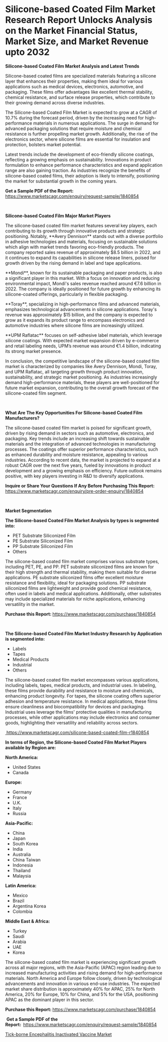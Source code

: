 <p><h1>Silicone-based Coated Film Market Research Report Unlocks Analysis on the Market Financial Status, Market Size, and Market Revenue upto 2032</h1></p><p><strong>Silicone-based Coated Film Market Analysis and Latest Trends</strong></p>
<p><p>Silicone-based coated films are specialized materials featuring a silicone layer that enhances their properties, making them ideal for various applications such as medical devices, electronics, automotive, and packaging. These films offer advantages like excellent thermal stability, chemical resistance, and surface release properties, which contribute to their growing demand across diverse industries.</p><p>The Silicone-based Coated Film Market is expected to grow at a CAGR of 10.7% during the forecast period, driven by the increasing need for high-performance materials in numerous applications. The surge in demand for advanced packaging solutions that require moisture and chemical resistance is further propelling market growth. Additionally, the rise of the electronics sector, where silicone films are essential for insulation and protection, bolsters market potential.</p><p>Latest trends include the development of eco-friendly silicone coatings, reflecting a growing emphasis on sustainability. Innovations in product formulation to enhance performance characteristics and expand application range are also gaining traction. As industries recognize the benefits of silicone-based coated films, their adoption is likely to intensify, positioning the market for substantial growth in the coming years.</p></p>
<p><strong>Get a Sample PDF of the Report:&nbsp;</strong> <a href="https://www.marketscagr.com/enquiry/request-sample/1840854?utm_campaign=1902&utm_medium=2&utm_source=Github&utm_content=ia&utm_term=03022025&utm_id=silicone-based-coated-film">https://www.marketscagr.com/enquiry/request-sample/1840854</a></p>
<p>&nbsp;</p>
<p><strong>Silicone-based Coated Film Major Market Players</strong></p>
<p><p>The silicone-based coated film market features several key players, each contributing to its growth through innovative products and strategic positioning. Notably, **Avery Dennison** stands out with a diverse portfolio in adhesive technologies and materials, focusing on sustainable solutions which align with market trends favoring eco-friendly products. The company reported sales revenue of approximately $8.5 billion in 2022, and it continues to expand its capabilities in silicone release liners, poised for growth driven by the rising demand in label and tape applications.</p><p>**Mondi**, known for its sustainable packaging and paper products, is also a significant player in this market. With a focus on innovation and reducing environmental impact, Mondi's sales revenue reached around €7.6 billion in 2022. The company is ideally positioned for future growth by enhancing its silicone-coated offerings, particularly in flexible packaging.</p><p>**Toray**, specializing in high-performance films and advanced materials, emphasizes technological advancements in silicone applications. Toray's revenue was approximately $15 billion, and the company is expected to grow as it expands its product range to encompass electronics and automotive industries where silicone films are increasingly utilized.</p><p>**UPM Raflatac** focuses on self-adhesive label materials, which leverage silicone coatings. With expected market expansion driven by e-commerce and retail labeling needs, UPM’s revenue was around €1.4 billion, indicating its strong market presence.</p><p>In conclusion, the competitive landscape of the silicone-based coated film market is characterized by companies like Avery Dennison, Mondi, Toray, and UPM Raflatac, all targeting growth through product innovation, sustainability, and strategic market positioning. As industries increasingly demand high-performance materials, these players are well-positioned for future market expansion, contributing to the overall growth forecast of the silicone-coated film segment.</p></p>
<p>&nbsp;</p>
<p><strong>What Are The Key Opportunities For Silicone-based Coated Film Manufacturers?</strong></p>
<p><p>The silicone-based coated film market is poised for significant growth, driven by rising demand in sectors such as automotive, electronics, and packaging. Key trends include an increasing shift towards sustainable materials and the integration of advanced technologies in manufacturing processes. The coatings offer superior performance characteristics, such as enhanced durability and moisture resistance, appealing to various industries. According to recent data, the market is projected to expand at a robust CAGR over the next five years, fueled by innovations in product development and a growing emphasis on efficiency. Future outlook remains positive, with key players investing in R&D to diversify applications.</p></p>
<p><strong>Inquire or Share Your Questions If Any Before Purchasing This Report:</strong> <a href="https://www.marketscagr.com/enquiry/pre-order-enquiry/1840854?utm_campaign=1902&utm_medium=2&utm_source=Github&utm_content=ia&utm_term=03022025&utm_id=silicone-based-coated-film">https://www.marketscagr.com/enquiry/pre-order-enquiry/1840854</a></p>
<p>&nbsp;</p>
<p><strong>Market Segmentation</strong></p>
<p><strong>The Silicone-based Coated Film Market Analysis by types is segmented into:</strong></p>
<p><ul><li>PET Substrate Siliconized Film</li><li>PE Substrate Siliconized Film</li><li>PP Substrate Siliconized Film</li><li>Others</li></ul></p>
<p><p>The silicone-based coated film market comprises various substrate types, including PET, PE, and PP. PET substrate siliconized films are known for their high strength and thermal stability, making them suitable for diverse applications. PE substrate siliconized films offer excellent moisture resistance and flexibility, ideal for packaging solutions. PP substrate siliconized films are lightweight and provide good chemical resistance, often used in labels and medical applications. Additionally, other substrates may include specialized materials for niche applications, enhancing versatility in the market.</p></p>
<p><strong>Purchase this Report:&nbsp;</strong><a href="https://www.marketscagr.com/purchase/1840854?utm_campaign=1902&utm_medium=2&utm_source=Github&utm_content=ia&utm_term=03022025&utm_id=silicone-based-coated-film">https://www.marketscagr.com/purchase/1840854</a></p>
<p>&nbsp;</p>
<p><strong>The Silicone-based Coated Film Market Industry Research by Application is segmented into:</strong></p>
<p><ul><li>Labels</li><li>Tapes</li><li>Medical Products</li><li>Industrial</li><li>Others</li></ul></p>
<p><p>The silicone-based coated film market encompasses various applications, including labels, tapes, medical products, and industrial uses. In labeling, these films provide durability and resistance to moisture and chemicals, enhancing product longevity. For tapes, the silicone coating offers superior adhesion and temperature resistance. In medical applications, these films ensure cleanliness and biocompatibility for devices and packaging. Industrial uses leverage the films' protective qualities in manufacturing processes, while other applications may include electronics and consumer goods, highlighting their versatility and reliability across sectors.</p></p>
<p><a href="https://www.marketscagr.com/silicone-based-coated-film-r1840854?utm_campaign=1902&utm_medium=2&utm_source=Github&utm_content=ia&utm_term=03022025&utm_id=silicone-based-coated-film">&nbsp;https://www.marketscagr.com/silicone-based-coated-film-r1840854</a></p>
<p><strong>In terms of Region, the Silicone-based Coated Film Market Players available by Region are:</strong></p>
<p>
    <p> <strong> North America: </strong>
        <ul>
            <li>United States</li>
            <li>Canada</li>
        </ul>
        </p> 
    <p> <strong> Europe: </strong>
        <ul>
            <li>Germany</li>
            <li>France</li>
            <li>U.K.</li>
            <li>Italy</li>
            <li>Russia</li>
        </ul>
        </p> 
    <p> <strong> Asia-Pacific: </strong>
        <ul>
            <li>China</li>
            <li>Japan</li>
            <li>South Korea</li>
            <li>India</li>
            <li>Australia</li>
            <li>China Taiwan</li>
            <li>Indonesia</li>
            <li>Thailand</li>
            <li>Malaysia</li>
        </ul>
        </p> 
    <p> <strong> Latin America: </strong>
        <ul>
            <li>Mexico</li>
            <li>Brazil</li>
            <li>Argentina Korea</li>
            <li>Colombia</li>
        </ul>
        </p> 
    <p> <strong> Middle East & Africa: </strong>
        <ul>
            <li>Turkey</li>
            <li>Saudi</li>
            <li>Arabia</li>
            <li>UAE</li>
            <li>Korea</li>
        </ul>
    </p>
    </p>
<p><p>The silicone-based coated film market is experiencing significant growth across all major regions, with the Asia-Pacific (APAC) region leading due to increased manufacturing activities and rising demand for high-performance materials. North America and Europe follow closely, driven by technological advancements and innovation in various end-use industries. The expected market share distribution is approximately 40% for APAC, 25% for North America, 20% for Europe, 10% for China, and 5% for the USA, positioning APAC as the dominant player in this sector.</p></p>
<p><strong>Purchase this Report: </strong><a href="https://www.marketscagr.com/purchase/1840854?utm_campaign=1902&utm_medium=2&utm_source=Github&utm_content=ia&utm_term=03022025&utm_id=silicone-based-coated-film">https://www.marketscagr.com/purchase/1840854</a></p>
<p>&nbsp;<strong>Get a Sample PDF of the Report:&nbsp;&nbsp;</strong><a href="https://www.marketscagr.com/enquiry/request-sample/1840854?utm_campaign=1902&utm_medium=2&utm_source=Github&utm_content=ia&utm_term=03022025&utm_id=silicone-based-coated-film">https://www.marketscagr.com/enquiry/request-sample/1840854</a></p>
<p><strong></strong></p>
<p><p><a href="https://github.com/rahu1506/Market-Research-Report-List-6/blob/main/tick-borne-encephalitis-inactivated-vaccine-market.md?utm_campaign=1902&utm_medium=2&utm_source=Github&utm_content=ia&utm_term=03022025&utm_id=silicone-based-coated-film">Tick-borne Encephalitis Inactivated Vaccine Market</a></p></p>